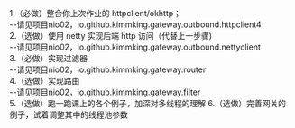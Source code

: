 
1.（必做）整合你上次作业的 httpclient/okhttp；  
--请见项目nio02，io.github.kimmking.gateway.outbound.httpclient4  
2.（选做）使用 netty 实现后端 http 访问（代替上一步骤)  
--请见项目nio02，io.github.kimmking.gateway.outbound.nettyclient   
3.（必做）实现过滤器    
--请见项目nio02，io.github.kimmking.gateway.router  
4.（选做）实现路由  
--请见项目nio02，io.github.kimmking.gateway.filter  
5.（选做）跑一跑课上的各个例子，加深对多线程的理解
6.（选做）完善网关的例子，试着调整其中的线程池参数

